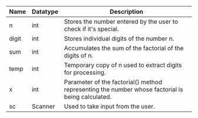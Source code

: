 | Name  | Datatype | Description                                                                                      |
|-------|----------|--------------------------------------------------------------------------------------------------|
| n     | int      | Stores the number entered by the user to check if it's special.                                  |
| digit | int      | Stores individual digits of the number n.                                                        |
| sum   | int      | Accumulates the sum of the factorial of the digits of n.                                         |
| temp  | int      | Temporary copy of n used to extract digits for processing.                                       |
| x     | int      | Parameter of the factorial() method representing the number whose factorial is being calculated. |
| sc    | Scanner  | Used to take input from the user.                                                                |
